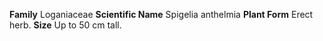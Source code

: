  **Family** Loganiaceae **Scientific Name** Spigelia anthelmia **Plant Form** Erect herb. **Size** Up to 50 cm tall.